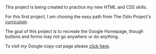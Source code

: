 This project is being created to practice my new HTML and CSS skills.

For this first project, I am chosing the easy path 
from The Odin Project's [curriculum](http://www.theodinproject.com/web-development-101/html-css).  

The goal of this project is to recreate the Google Homepage, though buttons and forms may not go anywhere or do anything.

To visit my Google copy-cat page please  [click here](https://watkinskris.github.io/google-homepage/).
